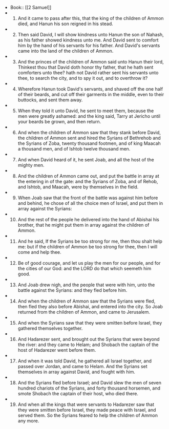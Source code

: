 - Book:: [[2 Samuel]]
- 1. And it came to pass after this, that the king of the children of Ammon died, and Hanun his son reigned in his stead.
- 2. Then said David, I will show kindness unto Hanun the son of Nahash, as his father showed kindness unto me. And David sent to comfort him by the hand of his servants for his father. And David's servants came into the land of the children of Ammon.
- 3. And the princes of the children of Ammon said unto Hanun their lord, Thinkest thou that David doth honor thy father, that he hath sent comforters unto thee? hath not David rather sent his servants unto thee, to search the city, and to spy it out, and to overthrow it?
- 4. Wherefore Hanun took David's servants, and shaved off the one half of their beards, and cut off their garments in the middle, even to their buttocks, and sent them away.
- 5. When they told it unto David, he sent to meet them, because the men were greatly ashamed: and the king said, Tarry at Jericho until your beards be grown, and then return.
- 6. And when the children of Ammon saw that they stank before David, the children of Ammon sent and hired the Syrians of Bethrehob and the Syrians of Zoba, twenty thousand footmen, and of king Maacah a thousand men, and of Ishtob twelve thousand men.
- 7. And when David heard of it, he sent Joab, and all the host of the mighty men.
- 8. And the children of Ammon came out, and put the battle in array at the entering in of the gate: and the Syrians of Zoba, and of Rehob, and Ishtob, and Maacah, were by themselves in the field.
- 9. When Joab saw that the front of the battle was against him before and behind, he chose of all the choice men of Israel, and put them in array against the Syrians:
- 10. And the rest of the people he delivered into the hand of Abishai his brother, that he might put them in array against the children of Ammon.
- 11. And he said, If the Syrians be too strong for me, then thou shalt help me: but if the children of Ammon be too strong for thee, then I will come and help thee.
- 12. Be of good courage, and let us play the men for our people, and for the cities of our God: and the LORD do that which seemeth him good.
- 13. And Joab drew nigh, and the people that were with him, unto the battle against the Syrians: and they fled before him.
- 14. And when the children of Ammon saw that the Syrians were fled, then fled they also before Abishai, and entered into the city. So Joab returned from the children of Ammon, and came to Jerusalem.
- 15. And when the Syrians saw that they were smitten before Israel, they gathered themselves together.
- 16. And Hadarezer sent, and brought out the Syrians that were beyond the river: and they came to Helam; and Shobach the captain of the host of Hadarezer went before them.
- 17. And when it was told David, he gathered all Israel together, and passed over Jordan, and came to Helam. And the Syrians set themselves in array against David, and fought with him.
- 18. And the Syrians fled before Israel; and David slew the men of seven hundred chariots of the Syrians, and forty thousand horsemen, and smote Shobach the captain of their host, who died there.
- 19. And when all the kings that were servants to Hadarezer saw that they were smitten before Israel, they made peace with Israel, and served them. So the Syrians feared to help the children of Ammon any more.
